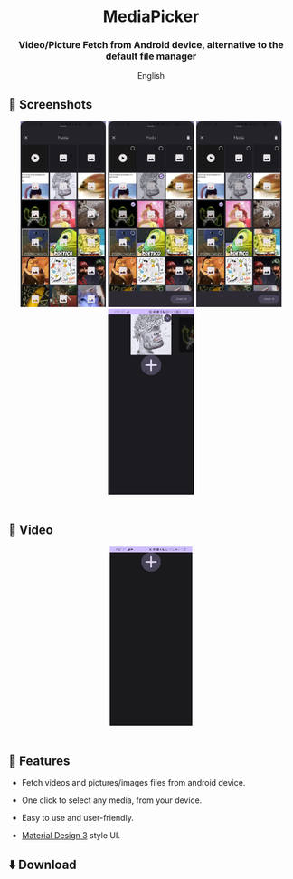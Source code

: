 <div align="center">

# MediaPicker

### Video/Picture Fetch from Android device, alternative to the default file manager

English

<div align="left">

## 📱 Screenshots

<div align="center">
<div>
<img src="metadata/img1.jpg"  width="30%" />
<img src="metadata/img2.jpg"  width="30%" />
<img src="metadata/img3.jpg"  width="30%" />
<img src="metadata/img4.jpg"  width="30%" />
</div>
</div>
 
<br>

## 📱 Video

<div align="center">
<div>
<img width="" src="metadata/video.gif"  width="100%" />
</div>
</div>

<br>

## 📖 Features

- Fetch videos and pictures/images files from android device.

- One click to select any media, from your device.

- Easy to use and user-friendly.

- [Material Design 3](https://m3.material.io/) style UI.

## ⬇️ Download
